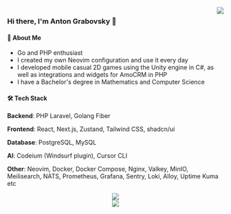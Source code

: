 <img align="right" src="https://github-readme-stats-nc8ojbl08-sk1t0n.vercel.app/api/top-langs?username=sk1t0n&show_icons=true&hide_border=true&title_color=ff652f&icon_color=FFE400&bg_color=09131B&text_color=ffffff&border_color=ffffff&exclude_repo=vkr,karman,labs_dev_app_db,livewire-todolist,laravel-short-links,laravel-chat,laravel-online-store,symfony_blog,yadro-api-docs,docker-configuration-files,handling-csv-data-in-php,handling-google-api-in-php,web_app_with_components&hide=ruby,html,css,scss,less,stylus,blade,twig&langs_count=8">

### Hi there, I'm Anton Grabovsky 👋

#### 🚀 About Me

- Go and PHP enthusiast
- I created my own Neovim configuration and use it every day
- I developed mobile casual 2D games using the Unity engine in C#, as well as integrations and widgets for AmoCRM in PHP
- I have a Bachelor's degree in Mathematics and Computer Science

#### 🛠️ Tech Stack

**Backend**: PHP Laravel, Golang Fiber

**Frontend**: React, Next.js, Zustand, Tailwind CSS, shadcn/ui

**Database**: PostgreSQL, MySQL

**AI**: Codeium (Windsurf plugin), Cursor CLI

**Other**: Neovim, Docker, Docker Compose, Nginx, Valkey, MinIO, Meilisearch, NATS, Prometheus, Grafana, Sentry, Loki, Alloy, Uptime Kuma etc

<div align="center">
  <img src="https://github-profile-trophy.vercel.app/?username=sk1t0n&theme=gitdimmed&no-frame=true&no-bg=true&margin-w=4&rank=SECRET,SSS,SS,S,AAA,AA,A,B,C">
</div>

<div align="center">
  <a href="https://github.com/ashutosh00710/github-readme-activity-graph"><img src="https://github-readme-activity-graph.vercel.app/graph?username=sk1t0n&theme=github-compact&hide_border=true"></a>
</div>
